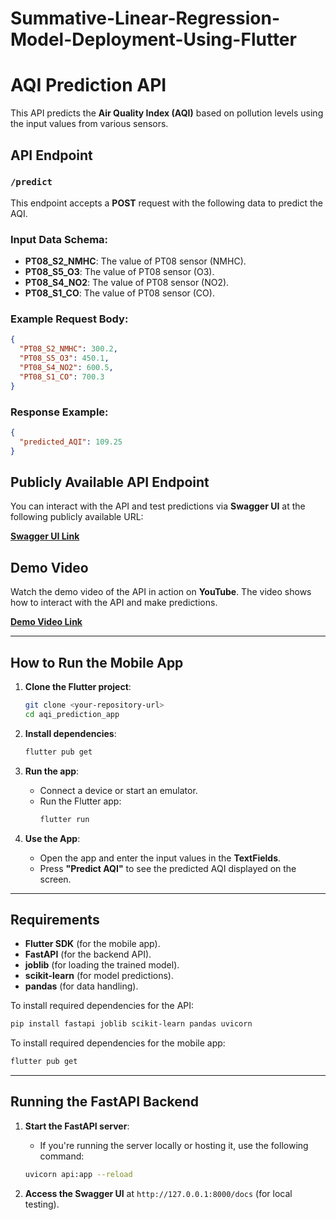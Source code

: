 # Summative-Linear-Regression-Model-Deployment-Using-Flutter
# AQI Prediction API

This API predicts the **Air Quality Index (AQI)** based on pollution levels using the input values from various sensors.

## API Endpoint

### `/predict`

This endpoint accepts a **POST** request with the following data to predict the AQI.

### Input Data Schema:
- **PT08_S2_NMHC**: The value of PT08 sensor (NMHC).
- **PT08_S5_O3**: The value of PT08 sensor (O3).
- **PT08_S4_NO2**: The value of PT08 sensor (NO2).
- **PT08_S1_CO**: The value of PT08 sensor (CO).

### Example Request Body:
```json
{
  "PT08_S2_NMHC": 300.2,
  "PT08_S5_O3": 450.1,
  "PT08_S4_NO2": 600.5,
  "PT08_S1_CO": 700.3
}
```

### Response Example:
```json
{
  "predicted_AQI": 109.25
}
```

## Publicly Available API Endpoint

You can interact with the API and test predictions via **Swagger UI** at the following publicly available URL:

**[Swagger UI Link](http://<your-api-url>/docs)**  


## Demo Video

Watch the demo video of the API in action on **YouTube**. The video shows how to interact with the API and make predictions.

**[Demo Video Link](<Your YouTube Video Link>)**

---

## How to Run the Mobile App

1. **Clone the Flutter project**:
   ```bash
   git clone <your-repository-url>
   cd aqi_prediction_app
   ```

2. **Install dependencies**:
   ```bash
   flutter pub get
   ```

3. **Run the app**:
   - Connect a device or start an emulator.
   - Run the Flutter app:
     ```bash
     flutter run
     ```

4. **Use the App**:
   - Open the app and enter the input values in the **TextFields**.
   - Press **"Predict AQI"** to see the predicted AQI displayed on the screen.

---

## Requirements

- **Flutter SDK** (for the mobile app).
- **FastAPI** (for the backend API).
- **joblib** (for loading the trained model).
- **scikit-learn** (for model predictions).
- **pandas** (for data handling).

To install required dependencies for the API:
```bash
pip install fastapi joblib scikit-learn pandas uvicorn
```

To install required dependencies for the mobile app:
```bash
flutter pub get
```

---

## Running the FastAPI Backend

1. **Start the FastAPI server**:
   - If you're running the server locally or hosting it, use the following command:
   ```bash
   uvicorn api:app --reload
   ```

2. **Access the Swagger UI** at `http://127.0.0.1:8000/docs` (for local testing).
